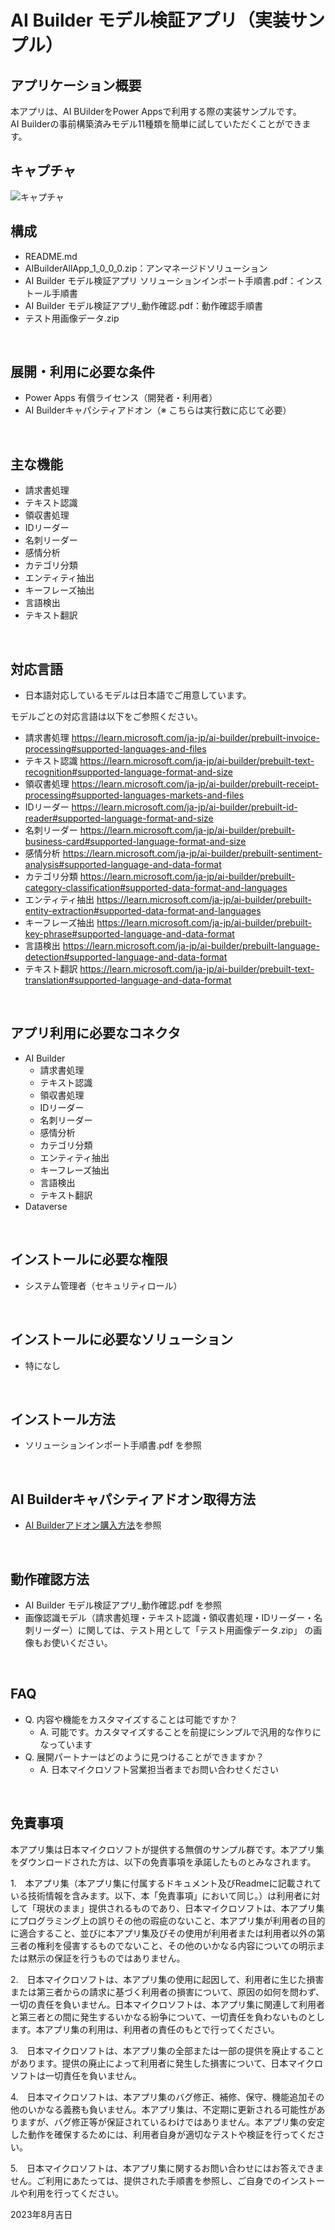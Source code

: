 # AI Builder モデル検証アプリ（実装サンプル）

## アプリケーション概要
本アプリは、AI BUilderをPower Appsで利用する際の実装サンプルです。
<br>
AI Builderの事前構築済みモデル11種類を簡単に試していただくことができます。
<br>

## キャプチャ
![キャプチャ](https://github.com/microsoft/PowerApps-Sample-Apps-Japan/blob/main/docs/AIBuilderModelTest.png?raw=true "キャプチャ")
<br>

## 構成
- README.md
- AIBuilderAllApp_1_0_0_0.zip：アンマネージドソリューション
- AI Builder モデル検証アプリ ソリューションインポート手順書.pdf：インストール手順書
- AI Builder モデル検証アプリ_動作確認.pdf：動作確認手順書
- テスト用画像データ.zip
<br>

## 展開・利用に必要な条件
- Power Apps 有償ライセンス（開発者・利用者）
- AI Builderキャパシティアドオン（※ こちらは実行数に応じて必要）
<br>

## 主な機能
- 請求書処理
- テキスト認識
- 領収書処理
- IDリーダー
- 名刺リーダー
- 感情分析
- カテゴリ分類
- エンティティ抽出
- キーフレーズ抽出
- 言語検出
- テキスト翻訳
<br>

## 対応言語
- 日本語対応しているモデルは日本語でご用意しています。

モデルごとの対応言語は以下をご参照ください。
- 請求書処理
https://learn.microsoft.com/ja-jp/ai-builder/prebuilt-invoice-processing#supported-languages-and-files
- テキスト認識
https://learn.microsoft.com/ja-jp/ai-builder/prebuilt-text-recognition#supported-language-format-and-size
- 領収書処理
https://learn.microsoft.com/ja-jp/ai-builder/prebuilt-receipt-processing#supported-languages-markets-and-files
- IDリーダー
https://learn.microsoft.com/ja-jp/ai-builder/prebuilt-id-reader#supported-language-format-and-size
- 名刺リーダー
https://learn.microsoft.com/ja-jp/ai-builder/prebuilt-business-card#supported-language-format-and-size
- 感情分析
https://learn.microsoft.com/ja-jp/ai-builder/prebuilt-sentiment-analysis#supported-language-and-data-format
- カテゴリ分類
https://learn.microsoft.com/ja-jp/ai-builder/prebuilt-category-classification#supported-data-format-and-languages
- エンティティ抽出
https://learn.microsoft.com/ja-jp/ai-builder/prebuilt-entity-extraction#supported-data-format-and-languages
- キーフレーズ抽出
https://learn.microsoft.com/ja-jp/ai-builder/prebuilt-key-phrase#supported-language-and-data-format
- 言語検出
https://learn.microsoft.com/ja-jp/ai-builder/prebuilt-language-detection#supported-language-and-data-format
- テキスト翻訳
https://learn.microsoft.com/ja-jp/ai-builder/prebuilt-text-translation#supported-language-and-data-format
<br>

## アプリ利用に必要なコネクタ
- AI Builder
    - 請求書処理
    - テキスト認識
    - 領収書処理
    - IDリーダー
    - 名刺リーダー
    - 感情分析
    - カテゴリ分類
    - エンティティ抽出
    - キーフレーズ抽出
    - 言語検出
    - テキスト翻訳
- Dataverse
<br>

## インストールに必要な権限
- システム管理者（セキュリティロール）
<br>

## インストールに必要なソリューション
- 特になし
<br>

## インストール方法
- ソリューションインポート手順書.pdf を参照
<br>

## AI Builderキャパシティアドオン取得方法
- [AI Builderアドオン購入方法](https://qiita.com/skuramoto/items/36fc75d9223db5d8feda#ai-builder%E3%82%A2%E3%83%89%E3%82%AA%E3%83%B3%E8%B3%BC%E5%85%A5%E6%96%B9%E6%B3%95)を参照
<br>

## 動作確認方法
- AI Builder モデル検証アプリ_動作確認.pdf を参照
- 画像認識モデル（請求書処理・テキスト認識・領収書処理・IDリーダー・名刺リーダー）に関しては、テスト用として「テスト用画像データ.zip」 の画像もお使いください。
<br>

## FAQ
* Q. 内容や機能をカスタマイズすることは可能ですか？
    * A. 可能です。カスタマイズすることを前提にシンプルで汎用的な作りになっています
* Q. 展開パートナーはどのように見つけることができますか？
    * A. 日本マイクロソフト営業担当者までお問い合わせください
<br>

## 免責事項
本アプリ集は日本マイクロソフトが提供する無償のサンプル群です。本アプリ集をダウンロードされた方は、以下の免責事項を承諾したものとみなされます。

1.　本アプリ集（本アプリ集に付属するドキュメント及びReadmeに記載されている技術情報を含みます。以下、本「免責事項」において同じ。）は利用者に対して「現状のまま」提供されるものであり、日本マイクロソフトは、本アプリ集にプログラミング上の誤りその他の瑕疵のないこと、本アプリ集が利用者の目的に適合すること、並びに本アプリ集及びその使用が利用者または利用者以外の第三者の権利を侵害するものでないこと、その他のいかなる内容についての明示または黙示の保証を行うものではありません。

2.　日本マイクロソフトは、本アプリ集の使用に起因して、利用者に生じた損害または第三者からの請求に基づく利用者の損害について、原因の如何を問わず、一切の責任を負いません。日本マイクロソフトは、本アプリ集に関連して利用者と第三者との間に発生するいかなる紛争について、一切責任を負わないものとします。本アプリ集の利用は、利用者の責任のもとで行ってください。

3.　日本マイクロソフトは、本アプリ集の全部または一部の提供を廃止することがあります。提供の廃止によって利用者に発生した損害について、日本マイクロソフトは一切責任を負いません。

4.　日本マイクロソフトは、本アプリ集のバグ修正、補修、保守、機能追加その他のいかなる義務も負いません。本アプリ集は、不定期に更新される可能性がありますが、バグ修正等が保証されているわけではありません。本アプリ集の安定した動作を確保するためには、利用者自身が適切なテストや検証を行ってください。

5.　日本マイクロソフトは、本アプリ集に関するお問い合わせにはお答えできません。ご利用にあたっては、提供された手順書を参照し、ご自身でのインストールや利用を行ってください。

2023年8月吉日